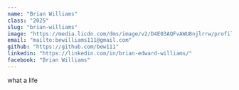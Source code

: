 ```yaml
---
name: "Brian Williams"
class: "2025"
slug: "brian-williams"
image: "https://media.licdn.com/dms/image/v2/D4E03AQFvAWU8njlrrw/profile-displayphoto-shrink_400_400/profile-displayphoto-shrink_400_400/0/1679778297782?e=1730937600&v=beta&t=zBnYlGcP_W-1pssdrR7DjiNySBMXSkM88k7AsD9h-QY"
email: "mailto:bewilliams111@gmail.com"
github: "https://github.com/bew111"
linkedin: "https://linkedin.com/in/brian-edward-williams/"
facebook: "Brian Williams"
---
```

what a life